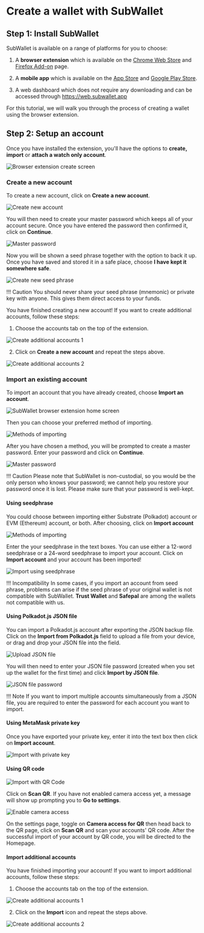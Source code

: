 # Create a wallet with SubWallet

## Step 1: Install SubWallet

SubWallet is available on a range of platforms for you to choose:

1. A **browser extension** which is available on the [Chrome Web Store](https://chromewebstore.google.com/detail/subwallet-polkadot-wallet/onhogfjeacnfoofkfgppdlbmlmnplgbn) and [Firefox Add-on](https://addons.mozilla.org/en-US/firefox/addon/subwallet/) page.

2. A **mobile app** which is available on the [App Store](https://apps.apple.com/us/app/subwallet-polkadot-wallet/id1633050285) and [Google Play Store](https://play.google.com/store/apps/details?id=app.subwallet.mobile).

3. A web dashboard which does not require any downloading and can be accessed through https://web.subwallet.app

For this tutorial, we will walk you through the process of creating a wallet using the browser extension.

## Step 2: Setup an account

Once you have installed the extension, you'll have the options to **create, import** or **attach a watch only account**.

![Browser extension create screen](/subwallet-imgs/subwallet-1.png)

### Create a new account

To create a new account, click on **Create a new account**.

![Create new account](/subwallet-imgs/subwallet-2.png)

You will then need to create your master password which keeps all of your account secure. Once you have entered the password then confirmed it, click on **Continue**.

![Master password](/subwallet-imgs/subwallet-3.png)

Now you will be shown a seed phrase together with the option to back it up. Once you have saved and stored it in a safe place, choose **I have kept it somewhere safe**.

![Create new seed phrase](/subwallet-imgs/subwallet-4.png)

!!! Caution
    You should never share your seed phrase (mnemonic) or private key with anyone. This gives them direct access to your funds.

You have finished creating a new account! If you want to create additional accounts, follow these steps:
1. Choose the accounts tab on the top of the extension.

![Create additional accounts 1](/subwallet-imgs/subwallet-5.png)

2. Click on **Create a new account** and repeat the steps above.

![Create additional accounts 2](/subwallet-imgs/subwallet-6.png)

### Import an existing account

To import an account that you have already created, choose **Import an account**. 

![SubWallet browser extension home screen](/subwallet-imgs/subwallet-7.png)

Then you can choose your preferred method of importing.

![Methods of importing](/subwallet-imgs/subwallet-8.png)

After you have chosen a method, you will be prompted to create a master password. Enter your password and click on **Continue**.

![Master password](/subwallet-imgs/subwallet-3.png)


!!! Caution
    Please note that SubWallet is non-custodial, so you would be the only person who knows your password; we cannot help you restore your password once it is lost. Please make sure that your password is well-kept.

#### Using seedphrase

You could choose between importing either Substrate (Polkadot) account or EVM (Ethereum) account, or both. After choosing, click on **Import account**

![Methods of importing](/subwallet-imgs/subwallet-9.png)

Enter the your seedphrase in the text boxes. You can use either a 12-word seedphrase or a 24-word seedphrase to import your account. Click on **Import account** and your account has been imported!

![Import using seedphrase](/subwallet-imgs/subwallet-10.png)

!!! Incompatibility
    In some cases, if you import an account from seed phrase, problems can arise if the seed phrase of your original wallet is not compatible with SubWallet. **Trust Wallet** and **Safepal** are among the wallets not compatible with us. 

#### Using Polkadot.js JSON file

You can import a Polkadot.js account after exporting the JSON backup file. Click on the **Import from Polkadot.js** field to upload a file from your device, or drag and drop your JSON file into the field.

![Upload JSON file](/subwallet-imgs/subwallet-11.png)

You will then need to enter your JSON file password (created when you set up the wallet for the first time) and click **Import by JSON file**. 

![JSON file password](/subwallet-imgs/subwallet-12.png)

!!! Note
    If you want to import multiple accounts simultaneously from a JSON file, you are required to enter the password for each account you want to import.

#### Using MetaMask private key

Once you have exported your private key, enter it into the text box then click on **Import account**.

![Import with private key](/subwallet-imgs/subwallet-13.png)

#### Using QR code

![Import with QR Code](/subwallet-imgs/subwallet-14.png)

Click on **Scan QR**. If you have not enabled camera access yet, a message will show up prompting you to **Go to settings**. 

![Enable camera access](/subwallet-imgs/subwallet-15.png)

On the settings page, toggle on **Camera access for QR** then head back to the QR page, click on **Scan QR** and scan your accounts' QR code. After the successful import of your account by QR code, you will be directed to the Homepage. 

#### Import additional accounts

You have finished importing your account! If you want to import additional accounts, follow these steps:
1. Choose the accounts tab on the top of the extension.

![Create additional accounts 1](/subwallet-imgs/subwallet-5.png)

2. Click on the **Import** icon and repeat the steps above.

![Create additional accounts 2](/subwallet-imgs/subwallet-16.png)